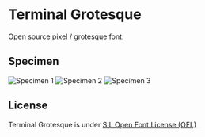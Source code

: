 # Terminal Grotesque

Open source pixel / grotesque font.

## Specimen
![Specimen 1](https://github.com/raphaelbastide/Terminal-Grotesque/raw/master/specimen/terminalGrotesque1.gif)
![Specimen 2](https://github.com/raphaelbastide/Terminal-Grotesque/raw/master/specimen/terminalGrotesque2.gif)
![Specimen 3](https://github.com/raphaelbastide/Terminal-Grotesque/raw/master/specimen/terminalGrotesque3.gif)

## License
Terminal Grotesque is under [SIL Open Font License (OFL)](http://scripts.sil.org/cms/scripts/page.php?site_id=nrsi&id=OFL "SIL Open Font License (OFL) ")
